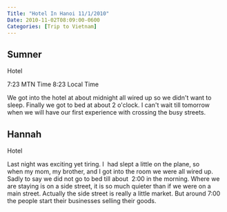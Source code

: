 ```yaml
---
Title: "Hotel In Hanoi 11/1/2010"
Date: 2010-11-02T08:09:00-0600
Categories: [Trip to Vietnam]
---
```


## Sumner

Hotel  

7:23 MTN Time 8:23 Local Time  

We got into the hotel at about midnight all wired up so we didn't want
to sleep. Finally we got to bed at about 2 o'clock. I can't wait till
tomorrow when we will have our first experience with crossing the busy
streets.

## Hannah

Hotel  

Last night was exciting yet tiring. I  had slept a little on the plane,
so when my mom, my brother, and I got into the room we were all wired
up. Sadly to say we did not go to bed till about  2:00 in the morning.
Where we are staying is on a side street, it is so much quieter than if
we were on a main street. Actually the side street is really a little
market. But around 7:00 the people start their businesses selling their
goods.
